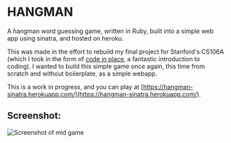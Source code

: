 # HANGMAN

A hangman word guessing game, written in Ruby, built into a simple web app
using sinatra, and hosted on heroku.

This was made in the effort to rebuild my final project for Stanford's CS106A
(which I took in the form of [code in place](https://codeinplace.stanford.edu/),
a fantastic introduction to coding). I wanted to build this simple game once
again, this time from scratch and without boilerplate, as a simple webapp.

This is a work in progress, and you can play at
[https://hangman-sinatra.herokuapp.com/](https://hangman-sinatra.herokuapp.com/).

## Screenshot:
![Screenshot of mid game](https://caleb-mitchell.github.io/repo-readme-images/public/images/hangman_sinatra_screenshot.png)
